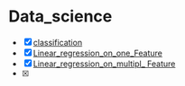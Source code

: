 # Data_science
- [x] [classification]()
- [x] [Linear_regression_on_one_Feature]()
- [x] [Linear_regression_on_multipl_ Feature]()
- [x] 
